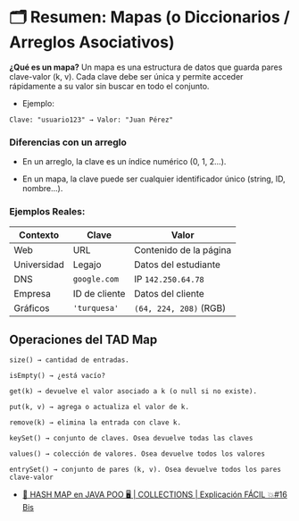 # 🗂️ Resumen: Mapas (o Diccionarios / Arreglos Asociativos)
**¿Qué es un mapa?**
    Un mapa es una estructura de datos que guarda pares clave-valor (k, v).
    Cada clave debe ser única y permite acceder rápidamente a su valor sin buscar en todo el conjunto.

- Ejemplo:
```
Clave: "usuario123" → Valor: "Juan Pérez"
```

### Diferencias con un arreglo
- En un arreglo, la clave es un índice numérico (0, 1, 2...).

- En un mapa, la clave puede ser cualquier identificador único (string, ID, nombre...).

### Ejemplos Reales:

| Contexto    | Clave         | Valor                  |
| ----------- | ------------- | ---------------------- |
| Web         | URL           | Contenido de la página |
| Universidad | Legajo        | Datos del estudiante   |
| DNS         | `google.com`  | IP `142.250.64.78`     |
| Empresa     | ID de cliente | Datos del cliente      |
| Gráficos    | `'turquesa'`  | `(64, 224, 208)` (RGB) |

## Operaciones del TAD Map
```
size() → cantidad de entradas.

isEmpty() → ¿está vacío?

get(k) → devuelve el valor asociado a k (o null si no existe).

put(k, v) → agrega o actualiza el valor de k.

remove(k) → elimina la entrada con clave k.

keySet() → conjunto de claves. Osea devuelve todas las claves

values() → colección de valores. Osea devuelve todos los valores

entrySet() → conjunto de pares (k, v). Osea devuelve todos los pares clave-valor
```

- [🚀 HASH MAP en JAVA POO 🖥️ | COLLECTIONS | Explicación FÁCIL 💥#16 Bis](https://www.youtube.com/watch?v=jT0gnObfFls)

